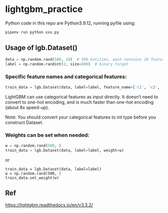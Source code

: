 # lightgbm_practice

Python code in this repo are Python3.9.12, running pyfile using:
```bash
pipenv run python xxx.py
```

## Usage of lgb.Dataset()

```python
data = np.random.rand(500, 10)  # 500 entities, each contains 10 features
label = np.random.randint(2, size=500)  # binary target
```

### Specific feature names and categorical features:

```python
train_data = lgb.Dataset(data, label=label, feature_name=['c1', 'c2', 'c3'], categorical_feature=['c3'])
```
LightGBM can use categorical features as input directly. It doesn’t need to convert to one-hot encoding, and is much faster than one-hot encoding (about 8x speed-up).

Note: You should convert your categorical features to int type before you construct Dataset.

### Weights can be set when needed:
```python
w = np.random.rand(500, )
train_data = lgb.Dataset(data, label=label, weight=w)
```
or
```
train_data = lgb.Dataset(data, label=label)
w = np.random.rand(500, )
train_data.set_weight(w)
```

## Ref

https://lightgbm.readthedocs.io/en/v3.3.2/
